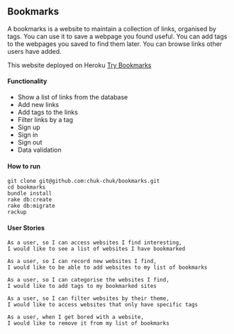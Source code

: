 ## Bookmarks

A bookmarks is a website to maintain a collection of links, organised by tags. You can use it to save a webpage you found useful. You can add tags to the webpages you saved to find them later. You can browse links other users have added.

This website deployed on Heroku [Try Bookmarks](https://easy-bookmarks.herokuapp.com/links)


#### Functionality

- Show a list of links from the database
- Add new links
- Add tags to the links
- Filter links by a tag
- Sign up
- Sign in
- Sign out
- Data validation

#### How to run

```
git clone git@github.com:chuk-chuk/bookmarks.git
cd bookmarks
bundle install
rake db:create
rake db:migrate
rackup
```

#### User Stories

```
As a user, so I can access websites I find interesting,
I would like to see a list of websites I have bookmarked

As a user, so I can record new websites I find,
I would like to be able to add websites to my list of bookmarks

As a user, so I can categorise the websites I find,
I would like to add tags to my bookmarked sites

As a user, so I can filter websites by their theme,
I would like to access websites that only have specific tags

As a user, when I get bored with a website,
I would like to remove it from my list of bookmarks
```
